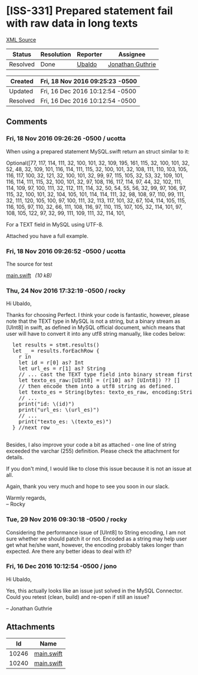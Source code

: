 # [ISS-331] Prepared statement fail with raw data in long texts

[XML Source](./xml/ISS-331.xml)
<p></p>





Status|Resolution|Reporter|Assignee
------|----------|--------|--------
Resolved|Done|[Ubaldo](ucotta)|[Jonathan Guthrie]($jono)





Created|Fri, 18 Nov 2016 09:25:23 -0500
-------|--------------
Updated|Fri, 16 Dec 2016 10:12:54 -0500
Resolved|Fri, 16 Dec 2016 10:12:54 -0500


## Comments




### Fri, 18 Nov 2016 09:26:26 -0500 / ucotta 

<p><p>When using a prepared statement MySQL.swift return an struct similar to it:</p>

<p>Optional([77, 117, 114, 111, 32, 100, 101, 32, 109, 195, 161, 115, 32, 100, 101, 32, 52, 48, 32, 109, 101, 116, 114, 111, 115, 32, 100, 101, 32, 108, 111, 110, 103, 105, 116, 117, 100, 32, 121, 32, 100, 101, 32, 99, 97, 115, 105, 32, 53, 32, 109, 101, 116, 114, 111, 115, 32, 100, 101, 32, 97, 108, 116, 117, 114, 97, 44, 32, 102, 111, 114, 109, 97, 100, 111, 32, 112, 111, 114, 32, 50, 54, 55, 56, 32, 99, 97, 106, 97, 115, 32, 100, 101, 32, 104, 105, 101, 114, 114, 111, 32, 98, 108, 97, 110, 99, 111, 32, 111, 120, 105, 100, 97, 100, 111, 32, 113, 117, 101, 32, 67, 104, 114, 105, 115, 116, 105, 97, 110, 32, 66, 111, 108, 116, 97, 110, 115, 107, 105, 32, 114, 101, 97, 108, 105, 122, 97, 32, 99, 111, 109, 111, 32, 114, 101, </p>

<p>For a TEXT field in MySQL using UTF-8.</p>

<p>Attached you have a full example.</p>
</p>


### Fri, 18 Nov 2016 09:26:52 -0500 / ucotta 

<p><p>The source for test</p>

<p><span class="nobr"><a href="http://jira.perfect.org:8080/secure/attachment/10246/10246_main.swift" title="main.swift attached to ISS-331">main.swift<sup><img class="rendericon" src="http://jira.perfect.org:8080/images/icons/link_attachment_7.gif" height="7" width="7" align="absmiddle" alt="" border="0"/></sup></a></span> <em>(10 kB)</em></p></p>


### Thu, 24 Nov 2016 17:32:19 -0500 / rocky 

<p><p>Hi Ubaldo,</p>

<p>Thanks for choosing Perfect. I think your code is fantastic, however, please note that the TEXT type in MySQL is not a string, but a binary stream as <span class="error">&#91;UInt8&#93;</span> in swift, as defined in MySQL official document, which means that user will have to convert it into any utf8 string manually, like codes below: </p>


<div class="code panel" style="border-width: 1px;"><div class="codeContent panelContent">
<pre class="code-java">  let results = stmt.results()
  let _ = results.forEachRow {
    r in
    let id = r[0] as? Int
    let url_es = r[1] as? <span class="code-object">String</span>
    <span class="code-comment">// ... <span class="code-keyword">cast</span> the TEXT type field into binary stream first
</span>    let texto_es_raw:[UInt8] = (r[10] as? [UInt8]) ?? []
    <span class="code-comment">// then encode them into a utf8 string as defined.
</span>    let texto_es = <span class="code-object">String</span>(bytes: texto_es_raw, encoding:<span class="code-object">String</span>.Encoding.utf8)
    <span class="code-comment">// ...
</span>    print(<span class="code-quote">"id: \(id)"</span>)
    print(<span class="code-quote">"url_es: \(url_es)"</span>)
    <span class="code-comment">// ...
</span>    print(<span class="code-quote">"texto_es: \(texto_es)"</span>)
  } <span class="code-comment">//next row
</span>
</pre>
</div></div>

<p>Besides, I also improve your code a bit as attached - one line of string exceeded the varchar (255) definition. Please check the attachment for details.</p>

<p>If you don't mind, I would like to close this issue because it is not an issue at all. </p>

<p>Again, thank you very much and hope to see you soon in our slack.</p>

<p>Warmly regards,<br/>
– Rocky</p></p>


### Tue, 29 Nov 2016 09:30:18 -0500 / rocky 

<p><p>Considering the performance issue of <span class="error">&#91;UInt8&#93;</span> to String encoding, I am not sure whether we should patch it or not. Encoded as a string may help user get what he/she want, however, the encoding probably takes longer than expected. Are there any better ideas to deal with it?</p></p>


### Fri, 16 Dec 2016 10:12:54 -0500 / jono 

<p><p>Hi Ubaldo,</p>

<p>Yes, this actually looks like an issue just solved in the MySQL Connector.<br/>
Could you retest (clean, build) and re-open if still an issue?</p>

<p>– Jonathan Guthrie</p></p>

## Attachments





Id|Name
------|------------
10246|[main.swift](attachment/10246/main.swift)
10240|[main.swift](attachment/10240/main.swift)


